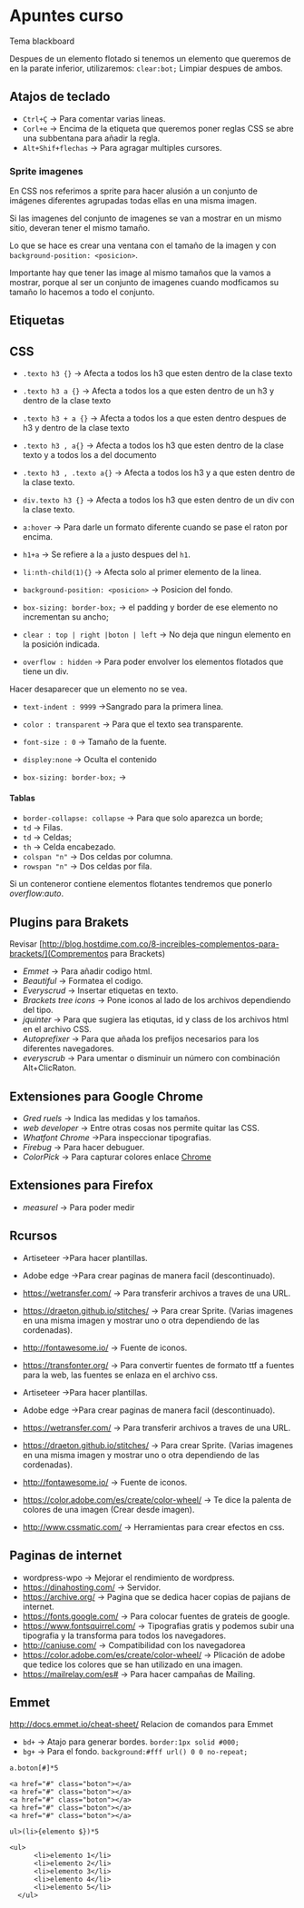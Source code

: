 # Apuntes curso

Tema blackboard


Despues de un elemento flotado si tenemos un elemento que queremos de en la parate inferior, utilizaremos:
`clear:bot;` Limpiar despues de ambos.

## Atajos de teclado
-   `Ctrl+Ç` -> Para comentar varias lineas.
-   `Corl+e` -> Encima de la etiqueta que queremos poner reglas CSS se abre una subbentana para añadir la regla.
-   `Alt+Shif+flechas` -> Para agragar multiples cursores.


### Sprite imagenes
En CSS nos referimos a sprite para hacer alusión a un conjunto de imágenes diferentes agrupadas todas ellas en una misma imagen.

Si las imagenes del conjunto de imagenes se van a mostrar en un mismo sitio, deveran tener el mismo tamaño.

Lo que se hace es crear una ventana con el tamaño de la imagen y con `background-position: <posicion>`.

Importante hay que tener las image al mismo tamaños que la vamos a mostrar, porque al ser un conjunto de imagenes cuando modficamos su tamaño lo hacemos a todo el conjunto.

## Etiquetas

<!-- @[que est esto](http:www.google.es) -->
<!-- [^]al final -->

## CSS

-   `.texto h3 {}` -> Afecta a todos los h3 que esten dentro de la clase texto
-   `.texto h3 a {}` -> Afecta a todos los a que esten dentro de un h3 y dentro de la clase texto
-   `.texto h3 + a {}` -> Afecta a todos los a que esten dentro despues de h3 y dentro de la clase texto
-   `.texto h3 , a{}` -> Afecta a todos los h3 que esten dentro de la clase texto y a todos los a del documento
-   `.texto h3 , .texto a{}` -> Afecta a todos los h3 y a que esten dentro de la clase texto.
-   `div.texto h3 {}` -> Afecta a todos los h3 que esten dentro de un div con la clase texto.

-   `a:hover` -> Para darle un formato diferente cuando se pase el raton por encima.

-   `h1+a` -> Se refiere a la `a` justo despues del `h1`.
-   `li:nth-child(1){}` -> Afecta solo al primer elemento de la linea.
-   `background-position: <posicion>` -> Posicion del fondo.
-   `box-sizing: border-box;` -> el padding y border de ese elemento no incrementan su ancho;
-   `clear : top | right |boton | left` -> No deja que ningun elemento en la posición indicada.
-   `overflow : hidden` -> Para poder envolver los elementos flotados que tiene un div.

Hacer desaparecer que un elemento no se vea.
-   `text-indent : 9999` ->Sangrado para la primera linea.
-   `color : transparent` -> Para que el texto sea transparente.
-   `font-size : 0` -> Tamaño de la fuente.

-    `displey:none` -> Oculta el contenido
-    `box-sizing: border-box;` ->

#### Tablas
-   `border-collapse: collapse` -> Para que solo aparezca un borde;
-   `td` -> Filas.
-   `td` -> Celdas;
-   `th` -> Celda encabezado.
-   `colspan "n"` -> Dos celdas por columna.
-   `rowspan "n"` -> Dos celdas por fila.

Si un conteneror contiene elementos flotantes tendremos que ponerlo *overflow:auto*.

## Plugins para Brakets

Revisar [http://blog.hostdime.com.co/8-increibles-complementos-para-brackets/](Comprementos para Brackets)

-   *Emmet* -> Para añadir codigo html.
-   *Beautiful* -> Formatea el codigo.
-   *Everyscrud* -> Insertar etiquetas en texto.
-   *Brackets tree icons* -> Pone iconos al lado de los archivos dependiendo del tipo.
-   *jquinter* -> Para que sugiera las etiqutas, id y class de los archivos html en el archivo CSS.
-   *Autoprefixer* -> Para que añada los prefijos necesarios para los diferentes navegadores.
-   *everyscrub* -> Para umentar o disminuir un número con combinación Alt+ClicRaton.


## Extensiones para Google Chrome
-   *Gred ruels* -> Indica las medidas y los tamaños.
-   *web developer* -> Entre otras cosas nos permite quitar las CSS.
-   *Whatfont Chrome* ->Para inspeccionar tipografias.
-   *Firebug* -> Para hacer debuguer.
-   *ColorPick* -> Para capturar colores enlace [Chrome](https://chrome.google.com/webstore/detail/colorpick-eyedropper/ohcpnigalekghcmgcdcenkpelffpdolg)

## Extensiones para Firefox
-   *measurel* -> Para poder medir


## Rcursos
-    Artiseteer ->Para hacer plantillas.
-    Adobe edge ->Para crear paginas de manera facil (descontinuado).
-    <https://wetransfer.com/> -> Para transferir archivos a traves de una URL.
-    <https://draeton.github.io/stitches/> -> Para crear Sprite. (Varias imagenes en una misma imagen y mostrar uno o otra dependiendo de las cordenadas).
-    <http://fontawesome.io/> -> Fuente de iconos.
-    <https://transfonter.org/> -> Para convertir fuentes de formato ttf a fuentes para la web, las fuentes se enlaza en el archivo css.

-   Artiseteer ->Para hacer plantillas.
-   Adobe edge ->Para crear paginas de manera facil (descontinuado).
-   <https://wetransfer.com/> -> Para transferir archivos a traves de una URL.
-   <https://draeton.github.io/stitches/> -> Para crear Sprite. (Varias imagenes en una misma imagen y mostrar uno o otra dependiendo de las cordenadas).
-   <http://fontawesome.io/> -> Fuente de iconos.
-   <https://color.adobe.com/es/create/color-wheel/> -> Te dice la palenta de colores de una imagen (Crear desde imagen).
-   <http://www.cssmatic.com/> -> Herramientas para crear efectos en css.

## Paginas de internet
-   wordpress-wpo -> Mejorar el rendimiento de wordpress.
-   <https://dinahosting.com/> -> Servidor.
-   <https://archive.org/> -> Pagina que se dedica hacer copias de pajians de internet.
-   <https://fonts.google.com/> -> Para colocar fuentes de grateis de google.
-   <https://www.fontsquirrel.com/> -> Tipografias gratis y podemos subir una tipografia y la transforma para todos los navegadores.
-   <http://caniuse.com/> -> Compatibilidad con los navegadorea
-   <https://color.adobe.com/es/create/color-wheel/> -> Plicación de adobe que tedice los colores que se han utilizado en una imagen.
-   <https://mailrelay.com/es#> -> Para hacer campañas de Mailing.




## Emmet

<http://docs.emmet.io/cheat-sheet/> Relacion de comandos para Emmet

-   `bd+` -> Atajo para generar bordes. `border:1px solid #000;`
-   `bg+` -> Para el fondo. `background:#fff url() 0 0 no-repeat;`

`a.boton[#]*5`
~~~
<a href="#" class="boton"></a>
<a href="#" class="boton"></a>
<a href="#" class="boton"></a>
<a href="#" class="boton"></a>
<a href="#" class="boton"></a>
~~~


`ul>(li>{elemento $})*5`
~~~
<ul>
      <li>elemento 1</li>
      <li>elemento 2</li>
      <li>elemento 3</li>
      <li>elemento 4</li>
      <li>elemento 5</li>
  </ul>
~~~
